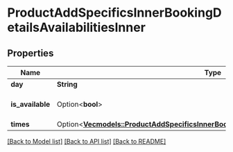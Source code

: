 # ProductAddSpecificsInnerBookingDetailsAvailabilitiesInner

## Properties

Name | Type | Description | Notes
------------ | ------------- | ------------- | -------------
**day** | **String** |  | 
**is_available** | Option<**bool**> |  | [optional][default to true]
**times** | Option<[**Vec<models::ProductAddSpecificsInnerBookingDetailsAvailabilitiesInnerTimesInner>**](ProductAdd_specifics_inner_booking_details_availabilities_inner_times_inner.md)> |  | [optional]

[[Back to Model list]](../README.md#documentation-for-models) [[Back to API list]](../README.md#documentation-for-api-endpoints) [[Back to README]](../README.md)


